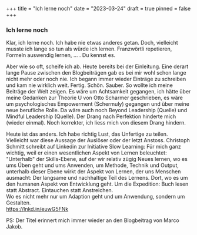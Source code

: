 +++
title = "Ich lerne noch"
date = "2023-03-24"
draft = true
pinned = false
+++
### Ich lerne noch

Klar, ich lerne noch. Ich habe nie etwas anderes getan. Doch, vielleicht musste ich lange so tun als würde ich lernen. Franzwörtli repetieren, Formeln auswendig lernen, ... . Du kennst es. 

Aber wie so oft, scheife ich ab. Heute bereits bei der Einleitung. Eine derart lange Pause zwischen den Blogbeiträgen gab es bei mir wohl schon lange nicht mehr oder noch nie. Ich begann immer wieder Einträge zu schreiben und kam nie wirklich weit. Fertig. Schön. Sauber. So wollte ich meine Beiträge der Welt zeigen. Es wäre um Achtsamkeit gegangen, ich hätte über meine Gedanken zur Theorie U von Otto Scharmer geschrieben, es wäre um psychologisches Empowerment (Schermuly) gegangen und über meine neue berufliche Rolle. Da wäre auch noch Beyond Leadership (Quelle) und Mindful Leadership (Quelle). Der Drang nach Perfektion hinderte mich (wieder einmal). Noch korrekter, ich liess mich von diesem Drang hindern.

Heute ist das anders. Ich habe richtig Lust, das Unfertige zu teilen. Vielleicht war diese Aussage der Auslöser oder der letzt Anstoss. Christoph Schmitt schreibt auf Linkedin zur Initiative Slow Learning: Für mich ganz wichtig, weil er einen wesentlichen Aspekt von Lernen beleuchtet: "Unterhalb" der Skills-Ebene, auf der wir relativ zügig Neues lernen, wo es ums Üben geht und ums Anwenden, um Methode, Technik und Output, unterhalb dieser Ebene wirkt der Aspekt von Lernen, der uns Menschen ausmacht: Der langsame und nachhaltige Teil des Lernens. Dort, wo es um den humanen Aspekt von Entwicklung geht. Um die Expedition: Buch lesen statt Abstract. Eintauchen statt Anstreichen.\
Wo es nicht mehr nur um Adaption geht und um Anwendung, sondern um Gestalten.\
https://lnkd.in/euwG5FNk



PS: Der Titel erinnert mich immer wieder an den Blogbeitrag von Marco Jakob.